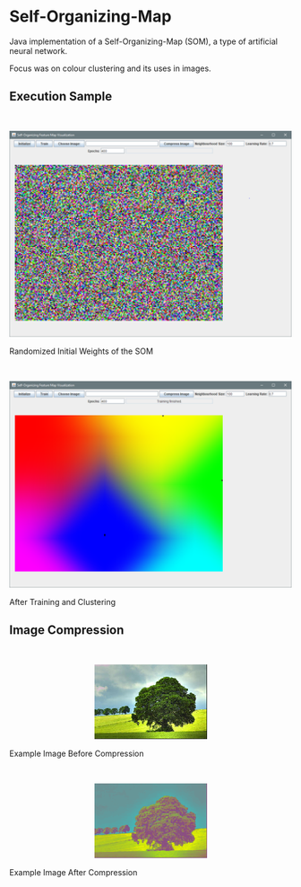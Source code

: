 # Self-Organizing-Map
Java implementation of a Self-Organizing-Map (SOM), a type of artificial neural network.

Focus was on colour clustering and its uses in images.

## Execution Sample
&nbsp;
<p align = "center">
    <img src="https://raw.githubusercontent.com/tn16jv/Self-Organizing-Map/master/Images/initial.png" alt="Pre-Train">
     <p>Randomized Initial Weights of the SOM</p>
</p>

&nbsp;
<p align = "center">
    <img src="https://raw.githubusercontent.com/tn16jv/Self-Organizing-Map/master/Images/trained.png" alt="Post-Train">
     <p>After Training and Clustering</p>
</p>

## Image Compression
&nbsp;
<p align = "center">
    <img src="https://raw.githubusercontent.com/tn16jv/Self-Organizing-Map/master/Images/example.PNG" alt="Pre-Compress">
     <p>Example Image Before Compression</p>
</p>

&nbsp;
<p align = "center">
    <img src="https://raw.githubusercontent.com/tn16jv/Self-Organizing-Map/master/Images/compressed.png" alt="Post-Compress">
     <p>Example Image After Compression</p>
</p>